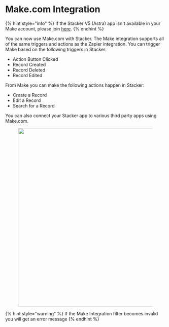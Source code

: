 # Make.com Integration

{% hint style="info" %}
If the Stacker V5 (Astra) app isn't available in your Make account, please join [here](https://www.make.com/en/hq/app-invitation/e30b9192cc13a40ce4330eda129416aa).&#x20;
{% endhint %}

You can now use Make.com with Stacker.  The Make integration supports all of the same triggers and actions as the Zapier integration. You can trigger Make based on the following triggers in Stacker:

* Action Button Clicked
* Record Created
* Record Deleted
* Record Edited

From Make you can make the following actions happen in Stacker:

* Create a Record
* Edit a Record
* Search for a Record

You can also connect your Stacker app to various third party apps using Make.com.&#x20;

<figure><img src="https://canny.io/images/5315a18885c257809289b8e06e35273e.png" alt="" width="563"><figcaption></figcaption></figure>

{% hint style="warning" %}
If the Make Integration filter becomes invalid you will get an error message
{% endhint %}
